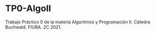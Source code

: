 # TP0-AlgoII
Trabajo Práctico 0 de la materia Algoritmos y Programación II. Cátedra Buchwald. FIUBA. 2C 2021.
